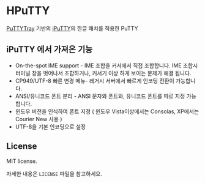 # HPuTTY


[PuTTYTray][1] 기반의 [iPuTTY][2]의 한글 패치를 적용한 PuTTY

## iPuTTY 에서 가져온 기능

* On-the-spot IME support - IME 조합을 커서에서 직접 조합합니다. IME 조합시 터미널 창을 벗어나서 조합하거나, 커서기 이상 하게 보이는 문제가 해결 됩니다.
* CP949/UTF-8 빠른 변경 메뉴- 레거시 서버에서 빠르게 인코딩 전환이 가능합니다.
* ANSI/유니코드 폰트 분리 - ANSI 문자와 폰트와, 유니코드 폰트를 따로 지정 가능합니다.
* 윈도우 버전을 인식하여 폰트 지정 ( 윈도우 Vista이상에서는 Consolas, XP에서는 Courier New 사용 )
* UTF-8을 기본 인코딩으로 설정

## License

MIT license.

자세한 내용은 `LICENSE` 파일을 참고하세요.

  [1]: https://puttytray.goeswhere.com/
  [2]: https://bitbucket.org/daybreaker/iputty/
